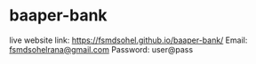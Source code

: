 # baaper-bank
live website link: https://fsmdsohel.github.io/baaper-bank/
Email: fsmdsohelrana@gmail.com
Password: user@pass
